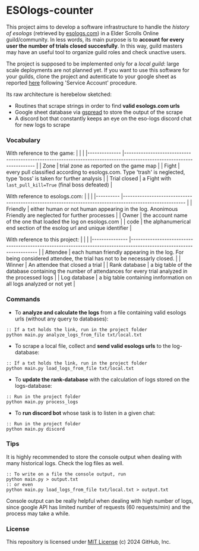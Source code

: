 #  ESOlogs-counter
This project aims to develop a software infrastructure to handle the *history of esologs* (retrieved by [esologs.com](https://www.esologs.com)) in a Elder Scrolls Online guild/community. In less words, its main purpose is to **account for every user the number of trials closed succesfully**. In this way, guild masters may have an useful tool to organize guild roles and check unactive users.

The project is supposed to be implemented only for a *local guild*: large scale deployments are not planned yet. If you want to use this software for your guilds, clone the project and autenticate to your google sheet as reported [here](https://docs.gspread.org/en/latest/oauth2.html) following 'Service Account' procedure.

Its raw architecture is herebelow sketched:
* Routines that scrape strings in order to find **valid esologs.com urls**
* Google sheet database via [gspread](https://docs.gspread.org/en/latest/index.html) to store the output of the scrape
* A discord bot that constantly keeps an eye on the eso-logs discord chat for new logs to scrape

### Vocabulary
With reference to the game:
| <!-- -->     	| <!-- -->                                                                                                             	|
|--------------	|----------------------------------------------------------------------------------------------------------------------	|
| Zone         	| trial zone as reported on the game map                                                                               	|
| Fight        	| every pull classified according to esologs.com. Type 'trash' is neglected, type 'boss' is taken for further analysis 	|
| Trial closed 	| a Fight with `last_pull_kill=True` (final boss defeated)                                                             	|

With reference to esologs.com:
| <!-- --> 	| <!-- -->                                                                                               	|
|----------	|--------------------------------------------------------------------------------------------------------	|
| Friendly 	| either human or not human appearing in the log. Anonimous Friendly are neglected for further processes 	|
| Owner    	| the account name of the one that loaded the log on esologs.com                                         	|
| code     	| the alphanumerical end section of the esolog url and unique identifier                                 	|

With reference to this project:
| <!-- -->      	| <!-- -->                                                                                                            	|
|---------------	|---------------------------------------------------------------------------------------------------------------------	|
| Attendee      	| each human friendly appearing in the log. For being considered attendee, the trial has not to be necessarly closed. 	|
| Winner        	| An attendee that closed a trial                                                                                     	|
| Rank database 	| a big table of the database containing the number of attendances for every trial analyzed in the processed logs     	|
| Log database  	| a big table containing innformation on all logs analyzed or not yet                                                 	|
### Commands


* To **analyze and calculate the logs** from a file containing valid esologs urls (without any query to databases):
```
:: If a txt holds the link, run in the project folder
python main.py analyze_logs_from_file txt/local.txt
```
* To scrape a local file, collect and **send valid esologs urls** to the log-database:
```
:: If a txt holds the link, run in the project folder
python main.py load_logs_from_file txt/local.txt
```
* To **update the rank-database** with the calculation of logs stored on the logs-database:
```
:: Run in the project folder
python main.py process_logs
```
* To **run discord bot** whose task is to listen in a given chat:
```
:: Run in the project folder
python main.py discord
```

### Tips
It is highly recommended to store the console output when dealing with many historical logs. Check the log files as well.
```
:: To write on a file the console output, run
python main.py > output.txt
:: or even
python main.py load_logs_from_file txt/local.txt > output.txt
```
Console output can be really helpful when dealing with high number of logs, since google API has limited number of requests (60 requests/min) and the process may take a while.

### License
This repository is licensed under [MIT License](LICENSE) (c) 2024 GitHub, Inc.